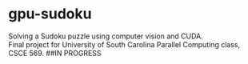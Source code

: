 # gpu-sudoku
Solving a Sudoku puzzle using computer vision and CUDA.  
Final project for University of South Carolina Parallel Computing class, CSCE 569.
##IN PROGRESS
